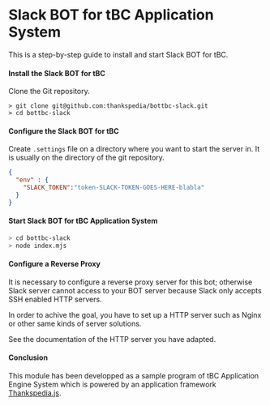  Slack BOT for tBC Application System
========================================================================
This is a step-by-step guide to install and start Slack BOT for tBC.


#### Install the Slack BOT for tBC ####

Clone the Git repository.

```
> git clone git@github.com:thankspedia/bottbc-slack.git
> cd bottbc-slack
```

#### Configure the Slack BOT for tBC ####

Create `.settings` file on a directory where you want to start the
server in. It is usually on the directory of the git repository.

```JSON
{
  "env" : {
    "SLACK_TOKEN":"token-SLACK-TOKEN-GOES-HERE-blabla"
  }
}
```


#### Start Slack BOT for tBC Application System ####

```sh
> cd bottbc-slack
> node index.mjs
```

#### Configure a Reverse Proxy ####

It is necessary to configure a reverse proxy server for this bot; otherwise
Slack server cannot access to your BOT server because Slack only accepts SSH
enabled HTTP servers.

In order to achive the goal, you have to set up a HTTP server such as Nginx or
other same kinds of server solutions.

See the documentation of the HTTP server you have adapted.

#### Conclusion ####

This module has been developped as a sample program of tBC Application Engine
System which is powered by an application framework [Thankspedia.js][].

[Thankspedia.js]: https://github.com/thankspedia/


